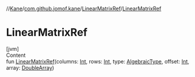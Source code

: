 //[Kane](../../index.md)/[com.github.jomof.kane](../index.md)/[LinearMatrixRef](index.md)/[LinearMatrixRef](-linear-matrix-ref.md)



# LinearMatrixRef  
[jvm]  
Content  
fun [LinearMatrixRef](-linear-matrix-ref.md)(columns: [Int](https://kotlinlang.org/api/latest/jvm/stdlib/kotlin/-int/index.html), rows: [Int](https://kotlinlang.org/api/latest/jvm/stdlib/kotlin/-int/index.html), type: [AlgebraicType](../../com.github.jomof.kane.types/-algebraic-type/index.md), offset: [Int](https://kotlinlang.org/api/latest/jvm/stdlib/kotlin/-int/index.html), array: [DoubleArray](https://kotlinlang.org/api/latest/jvm/stdlib/kotlin/-double-array/index.html))  



